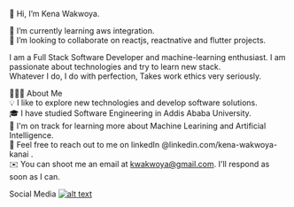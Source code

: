  👋 Hi, I’m Kena Wakwoya.  

🌱 I’m currently learning aws integration.  
💞️ I’m looking to collaborate on reactjs, reactnative and flutter projects.  

I am a Full Stack Software Developer and machine-learning enthusiast. I am passionate about technologies and try to learn new stack.  
Whatever I do, I do with perfection, Takes work ethics very seriously.




👨🏻‍💻  About Me  
💡  I like to explore new technologies and develop software solutions.  
🎓  I have studied Software Engineering in Addis Ababa University.  
🌱  I'm on track for learning more about Machine Learining and Artificial Intelligence.  
💬  Feel free to reach out to me on linkedIn @linkedin.com/kena-wakwoya-kanai .  
✉️  You can shoot me an email at kwakwoya@gmail.com. I'll respond as soon as I can.

Social Media
<a href="https://www.linkedin.com/kena-wakwoya-kanai/"> ![alt text](https://img.shields.io/badge/-LinkedIn-0e76a8?style=plastic&logo=linkedIn)</a>
